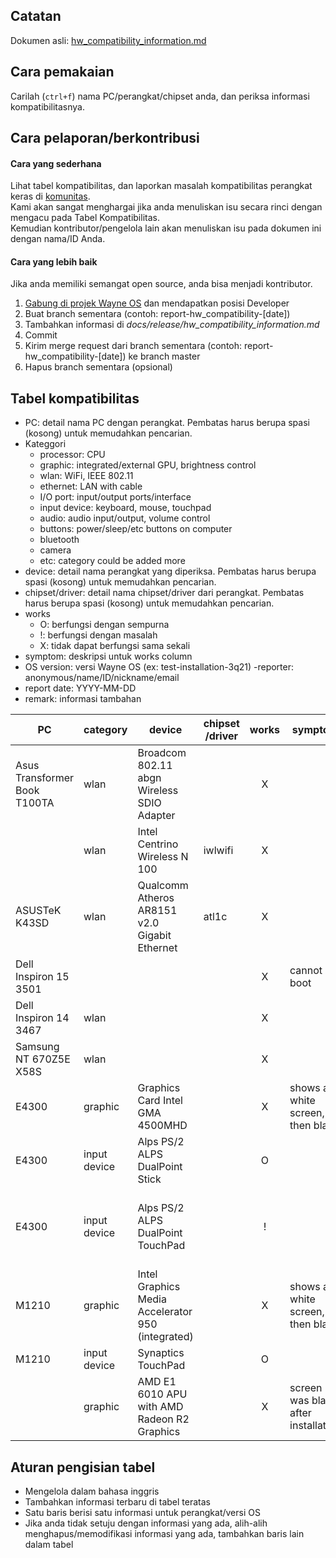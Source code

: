 ## Catatan
Dokumen asli: [hw_compatibility_information.md](https://github.com/wayne-incorporated/wayne-os/blob/main/docs/en/release/hw_compatibility_information.md)

## Cara pemakaian
Carilah (`ctrl+f`) nama PC/perangkat/chipset anda, dan periksa informasi kompatibilitasnya.

## Cara pelaporan/berkontribusi
#### Cara yang sederhana
Lihat tabel kompatibilitas, dan laporkan masalah kompatibilitas perangkat keras di
[komunitas](https://www.facebook.com/groups/wayneosgroup).
<br>Kami akan sangat menghargai jika anda menuliskan isu secara rinci dengan mengacu pada Tabel Kompatibilitas.
<br>Kemudian kontributor/pengelola lain akan menuliskan isu pada dokumen ini dengan nama/ID Anda.

#### Cara yang lebih baik
Jika anda memiliki semangat open source, anda bisa menjadi kontributor.
1) [Gabung di projek Wayne OS](https://github.com/wayne-incorporated/wayne-os/blob/main/CONTRIBUTING.md) dan mendapatkan posisi Developer
2) Buat branch sementara (contoh: report-hw_compatibility-[date])
3) Tambahkan informasi di *docs/release/hw_compatibility_information.md*
4) Commit
5) Kirim merge request dari branch sementara (contoh: report-hw_compatibility-[date]) ke branch master
6) Hapus branch sementara (opsional) 

## Tabel kompatibilitas
- PC: detail nama PC dengan perangkat. Pembatas harus berupa spasi (kosong) untuk memudahkan pencarian.
- Kateggori
    - processor: CPU
    - graphic: integrated/external GPU, brightness control
    - wlan: WiFi, IEEE 802.11
    - ethernet: LAN with cable
    - I/O port: input/output ports/interface
    - input device: keyboard, mouse, touchpad
    - audio: audio input/output, volume control
    - buttons: power/sleep/etc buttons on computer
    - bluetooth
    - camera
    - etc: category could be added more
- device: detail nama perangkat yang diperiksa. Pembatas harus berupa spasi (kosong) untuk memudahkan pencarian.
- chipset/driver: detail nama chipset/driver dari perangkat. Pembatas harus berupa spasi (kosong) untuk memudahkan pencarian.
- works
    - O: berfungsi dengan sempurna
    - !: berfungsi dengan masalah
    - X: tidak dapat berfungsi sama sekali
- symptom: deskripsi untuk works column
- OS version: versi Wayne OS (ex: test-installation-3q21)
-reporter: anonymous/name/ID/nickname/email
- report date: YYYY-MM-DD
- remark: informasi tambahan

| PC | category | device | chipset<br>/driver | works | symptom | OS version | reporter | report date | remark |
| --- | --- | ---  | --- | :---: | --- | --- | --- | --- | --- |
| Asus Transformer Book T100TA | wlan | Broadcom 802.11 abgn Wireless SDIO Adapter || X || 3q21-r1 | Stepan Rumyantsev | 2021-10-30 | CloudReady (kernel 5.4) and Fedora (version 34) work well about this device |
||wlan|Intel Centrino Wireless N 100|iwlwifi|X||3q21|Donna R Marpaung|2021-08-14|v: kernel port: d000 bus ID: 03:00.0 chip ID: 8086:08ae IF: wlp3s0 state: up mac: \<filter\>|
|ASUSTeK K43SD|wlan|Qualcomm Atheros AR8151 v2.0 Gigabit Ethernet|atl1c|X||3q21|Donna R Marpaung|2021-08-14|v: 1.0.1.1-NAPI port: 9000 bus ID: 05:00.0 chip ID: 1969:1083 IF: enp5s0 state: down mac: \<filter\> v: 1.0 serial: <filter> Mobo: ASUSTeK model: K43SD v: 1.0 serial: <filter> UEFI: American Megatrends  v: K43SD.208 date: 08/10/2012|
|Dell Inspiron 15 3501||||X|cannot boot|3q21|Ifty ER|2021-08-05|CPU/GPU compatibility is suspected|
|Dell Inspiron 14 3467|wlan|||X||1q21|Jesus Daniel CJ|2021-05-14||
|Samsung NT 670Z5E X58S|wlan|||X||1q21|Choi Jaehyuk|2021-05-04||
|E4300|graphic|Graphics Card Intel GMA 4500MHD||X|shows a white screen, then black|1q21|Peter Nimmo|2021-05||
|E4300|input device|Alps PS/2 ALPS DualPoint Stick||O||1q20|Peter Nimmo|2021-05|as /devices/platform/i8042/serio1/input/input7|
|E4300|input device|Alps PS/2 ALPS DualPoint TouchPad||!||1q20|Peter Nimmo|2021-05|as /devices/platform/i8042/serio1/input/input6<br><br>it needed to pass "psmouse.proto=imps" to the kernel during boot for the touchpad to work|
|M1210|graphic|Intel Graphics Media Accelerator 950 (integrated)||X|shows a white screen, then black|1q21|Peter Nimmo|2021-05||
|M1210|input device|Synaptics TouchPad||O||2q20|Peter Nimmo|2021-05||
||graphic|AMD E1 6010 APU with AMD Radeon R2 Graphics||X|screen was black after installation|usb16g-1q21|Nickatnyte Chauhan|2021-04-01||

## Aturan pengisian tabel
- Mengelola dalam bahasa inggris
- Tambahkan informasi terbaru di tabel teratas
- Satu baris berisi satu informasi untuk perangkat/versi OS
- Jika anda tidak setuju dengan informasi yang ada, alih-alih menghapus/memodifikasi informasi yang ada, tambahkan baris lain dalam tabel
